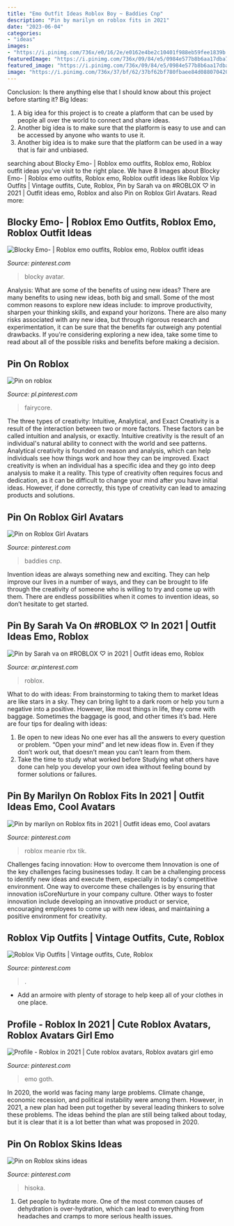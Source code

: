 ```yaml
---
title: "Emo Outfit Ideas Roblox Boy ~ Baddies Cnp"
description: "Pin by marilyn on roblox fits in 2021"
date: "2023-06-04"
categories:
- "ideas"
images:
- "https://i.pinimg.com/736x/e0/16/2e/e0162e4be2c10401f988eb59fee1839b.jpg"
featuredImage: "https://i.pinimg.com/736x/09/84/e5/0984e577b8b6aa17dba76a4ebe360e71.jpg"
featured_image: "https://i.pinimg.com/736x/09/84/e5/0984e577b8b6aa17dba76a4ebe360e71.jpg"
image: "https://i.pinimg.com/736x/37/bf/62/37bf62bf780fbaee84d08807042006c8.jpg"
---
```



Conclusion: Is there anything else that I should know about this project before starting it?
Big Ideas:
1. A big idea for this project is to create a platform that can be used by people all over the world to connect and share ideas.
2. Another big idea is to make sure that the platform is easy to use and can be accessed by anyone who wants to use it.
3. Another big idea is to make sure that the platform can be used in a way that is fair and unbiased.

	

		
searching about Blocky Emo- | Roblox emo outfits, Roblox emo, Roblox outfit ideas you've visit to the right place. We have 8 Images about Blocky Emo- | Roblox emo outfits, Roblox emo, Roblox outfit ideas like Roblox Vip Outfits | Vintage outfits, Cute, Roblox, Pin by Sarah va on #ROBLOX ♡ in 2021 | Outfit ideas emo, Roblox and also Pin on Roblox Girl Avatars. Read more:
		
    
## Blocky Emo- | Roblox Emo Outfits, Roblox Emo, Roblox Outfit Ideas

<img loading=lazy src="https://i.pinimg.com/736x/37/bf/62/37bf62bf780fbaee84d08807042006c8.jpg" onerror="this.onerror=null;this.src='https://tse1.mm.bing.net/th?id=OIP.phEgSyGijq0KPEzOpDFQzwHaNO&amp;pid=15.1';" alt="Blocky Emo- | Roblox emo outfits, Roblox emo, Roblox outfit ideas">

_Source: pinterest.com_

>blocky avatar. 

	

Analysis: What are some of the benefits of using new ideas?
There are many benefits to using new ideas, both big and small. Some of the most common reasons to explore new ideas include: to improve productivity, sharpen your thinking skills, and expand your horizons. There are also many risks associated with any new idea, but through rigorous research and experimentation, it can be sure that the benefits far outweigh any potential drawbacks. If you're considering exploring a new idea, take some time to read about all of the possible risks and benefits before making a decision.

    
## Pin On Roblox

<img loading=lazy src="https://i.pinimg.com/736x/e0/16/2e/e0162e4be2c10401f988eb59fee1839b.jpg" onerror="this.onerror=null;this.src='https://tse3.mm.bing.net/th?id=OIP.L2UiEspYZKNuJA8QHO0y_gHaNK&amp;pid=15.1';" alt="Pin on roblox">

_Source: pl.pinterest.com_

>fairycore. 

	

The three types of creativity: Intuitive, Analytical, and Exact
Creativity is a result of the interaction between two or more factors. These factors can be called intuition and analysis, or exactly. Intuitive creativity is the result of an individual's natural ability to connect with the world and see patterns. Analytical creativity is founded on reason and analysis, which can help individuals see how things work and how they can be improved. 
Exact creativity is when an individual has a specific idea and they go into deep analysis to make it a reality. This type of creativity often requires focus and dedication, as it can be difficult to change your mind after you have initial ideas. However, if done correctly, this type of creativity can lead to amazing products and solutions.

    
## Pin On Roblox Girl Avatars

<img loading=lazy src="https://i.pinimg.com/736x/53/a0/6c/53a06c6da6a8eb2dc53784ffcc6728e8.jpg" onerror="this.onerror=null;this.src='https://tse4.mm.bing.net/th?id=OIP.4v16-lXokLIaZNB-ubR15QHaEi&amp;pid=15.1';" alt="Pin on Roblox Girl Avatars">

_Source: pinterest.com_

>baddies cnp. 

	

Invention ideas are always something new and exciting. They can help improve our lives in a number of ways, and they can be brought to life through the creativity of someone who is willing to try and come up with them. There are endless possibilities when it comes to invention ideas, so don’t hesitate to get started.

    
## Pin By Sarah Va On #ROBLOX ♡ In 2021 | Outfit Ideas Emo, Roblox

<img loading=lazy src="https://i.pinimg.com/736x/09/84/e5/0984e577b8b6aa17dba76a4ebe360e71.jpg" onerror="this.onerror=null;this.src='https://tse1.mm.bing.net/th?id=OIP.JduKQVaToZ44_2xuI8QEbQHaNK&amp;pid=15.1';" alt="Pin by Sarah va on #ROBLOX ♡ in 2021 | Outfit ideas emo, Roblox">

_Source: ar.pinterest.com_

>roblox. 

	

What to do with ideas: From brainstorming to taking them to market
Ideas are like stars in a sky. They can bring light to a dark room or help you turn a negative into a positive. However, like most things in life, they come with baggage. Sometimes the baggage is good, and other times it’s bad. Here are four tips for dealing with ideas:
1. Be open to new ideas 
No one ever has all the answers to every question or problem. “Open your mind” and let new ideas flow in. Even if they don’t work out, that doesn’t mean you can’t learn from them. 
2. Take the time to study what worked before 
Studying what others have done can help you develop your own idea without feeling bound by former solutions or failures.

    
## Pin By Marilyn On Roblox Fits In 2021 | Outfit Ideas Emo, Cool Avatars

<img loading=lazy src="https://i.pinimg.com/736x/4d/64/c6/4d64c6720dc59133cf21c49c9b0140ad.jpg" onerror="this.onerror=null;this.src='https://tse2.mm.bing.net/th?id=OIP.XD0MN3_1I4pvt3ashHZCogHaMP&amp;pid=15.1';" alt="Pin by marilyn on Roblox fits in 2021 | Outfit ideas emo, Cool avatars">

_Source: pinterest.com_

>roblox meanie rbx tik. 

	

Challenges facing innovation: How to overcome them
Innovation is one of the key challenges facing businesses today. It can be a challenging process to identify new ideas and execute them, especially in today's competitive environment. One way to overcome these challenges is by ensuring that innovation isCoreNurture in your company culture. Other ways to foster innovation include developing an innovative product or service, encouraging employees to come up with new ideas, and maintaining a positive environment for creativity.

    
## Roblox Vip Outfits | Vintage Outfits, Cute, Roblox

<img loading=lazy src="https://i.pinimg.com/736x/1d/22/be/1d22beae17b415af9aa82958d6887ac2.jpg" onerror="this.onerror=null;this.src='https://tse2.mm.bing.net/th?id=OIP.XIclQd5cDe9gyCMxjSlcGAHaO0&amp;pid=15.1';" alt="Roblox Vip Outfits | Vintage outfits, Cute, Roblox">

_Source: pinterest.com_

>. 

	

- Add an armoire with plenty of storage to help keep all of your clothes in one place.

    
## Profile - Roblox In 2021 | Cute Roblox Avatars, Roblox Avatars Girl Emo

<img loading=lazy src="https://i.pinimg.com/736x/3a/d8/08/3ad8082963415ce17f0e660ea9e67002.jpg" onerror="this.onerror=null;this.src='https://tse4.mm.bing.net/th?id=OIP.XnOSiQoCG8-gM2MhQ0T9WQHaGC&amp;pid=15.1';" alt="Profile - Roblox in 2021 | Cute roblox avatars, Roblox avatars girl emo">

_Source: pinterest.com_

>emo goth. 

	

In 2020, the world was facing many large problems. Climate change, economic recession, and political instability were among them. However, in 2021, a new plan had been put together by several leading thinkers to solve these problems. The ideas behind the plan are still being talked about today, but it is clear that it is a lot better than what was proposed in 2020.

    
## Pin On Roblox Skins Ideas

<img loading=lazy src="https://i.pinimg.com/736x/92/12/7a/92127ae52b9b0a77d1fa535974f7078e.jpg" onerror="this.onerror=null;this.src='https://tse2.mm.bing.net/th?id=OIP.4uzGVtZ6ao0IZrbcK0C6JAHaKl&amp;pid=15.1';" alt="Pin on Roblox skins ideas">

_Source: pinterest.com_

>hisoka. 

	

1. Get people to hydrate more. One of the most common causes of dehydration is over-hydration, which can lead to everything from headaches and cramps to more serious health issues.

